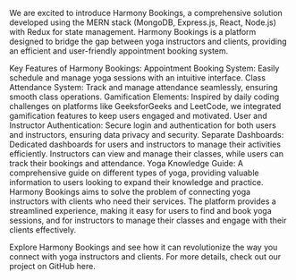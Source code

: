 We are excited to introduce Harmony Bookings, a comprehensive solution developed using the MERN stack (MongoDB, Express.js, React, Node.js) with Redux for state management. Harmony Bookings is a platform designed to bridge the gap between yoga instructors and clients, providing an efficient and user-friendly appointment booking system.

Key Features of Harmony Bookings:
Appointment Booking System: Easily schedule and manage yoga sessions with an intuitive interface.
Class Attendance System: Track and manage attendance seamlessly, ensuring smooth class operations.
Gamification Elements: Inspired by daily coding challenges on platforms like GeeksforGeeks and LeetCode, we integrated gamification features to keep users engaged and motivated.
User and Instructor Authentication: Secure login and authentication for both users and instructors, ensuring data privacy and security.
Separate Dashboards: Dedicated dashboards for users and instructors to manage their activities efficiently. Instructors can view and manage their classes, while users can track their bookings and attendance.
Yoga Knowledge Guide: A comprehensive guide on different types of yoga, providing valuable information to users looking to expand their knowledge and practice.
Harmony Bookings aims to solve the problem of connecting yoga instructors with clients who need their services. The platform provides a streamlined experience, making it easy for users to find and book yoga sessions, and for instructors to manage their classes and engage with their clients effectively.

Explore Harmony Bookings and see how it can revolutionize the way you connect with yoga instructors and clients. For more details, check out our project on GitHub here.

